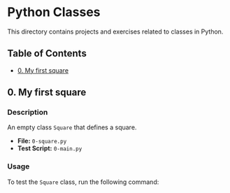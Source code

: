 # Python Classes

This directory contains projects and exercises related to classes in Python.

## Table of Contents

- [0. My first square](#0-my-first-square)

## 0. My first square

### Description

An empty class `Square` that defines a square.

- **File:** `0-square.py`
- **Test Script:** `0-main.py`

### Usage

To test the `Square` class, run the following command:

